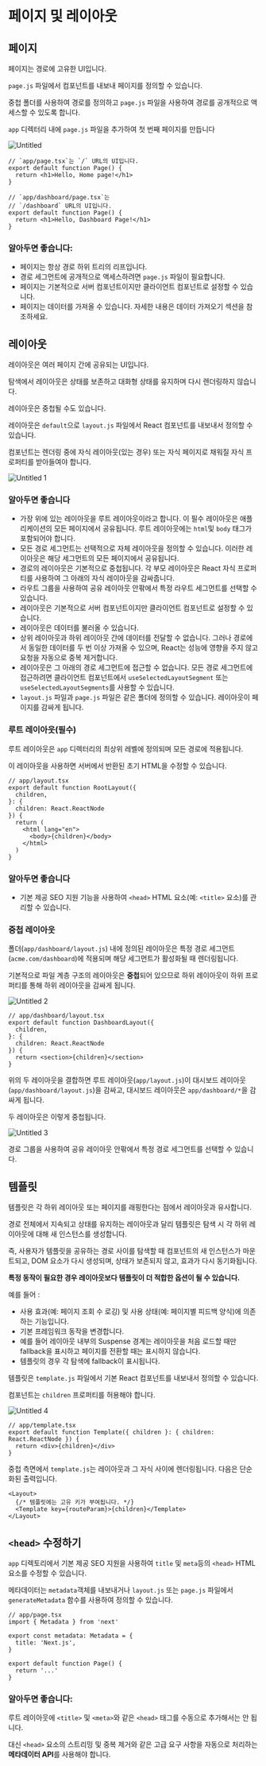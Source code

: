 # 페이지 및 레이아웃

## 페이지

페이지는 경로에 고유한 UI입니다.

`page.js` 파일에서 컴포넌트를 내보내 페이지를 정의할 수 있습니다.

중첩 폴더를 사용하여 경로를 정의하고 `page.js` 파일을 사용하여 경로를 공개적으로 액세스할 수 있도록 합니다.

`app` 디렉터리 내에 `page.js` 파일을 추가하여 첫 번째 페이지를 만듭니다

![Untitled](https://github.com/codingjwp/mindpalace/assets/113403155/737509f6-c591-4eeb-956e-2b782e48afca)

```tsx
// `app/page.tsx`는 `/` URL의 UI입니다.
export default function Page() {
  return <h1>Hello, Home page!</h1>
}
```

```tsx
// `app/dashboard/page.tsx`는 
// `/dashboard` URL의 UI입니다.
export default function Page() {
  return <h1>Hello, Dashboard Page!</h1>
}
```

### 알아두면 좋습니다:

- 페이지는 항상 경로 하위 트리의 리프입니다.
- 경로 세그먼트에 공개적으로 액세스하려면 `page.js` 파일이 필요합니다.
- 페이지는 기본적으로 서버 컴포넌트이지만 클라이언트 컴포넌트로 설정할 수 있습니다.
- 페이지는 데이터를 가져올 수 있습니다. 자세한 내용은 데이터 가져오기 섹션을 참조하세요.

## 레이아웃

레이아웃은 여러 페이지 간에 공유되는 UI입니다.

탐색에서 레이아웃은 상태를 보존하고 대화형 상태를 유지하며 다시 렌더링하지 않습니다.

레이아웃은 중첩될 수도 있습니다.

레이아웃은 `default`으로 `layout.js` 파일에서 React 컴포넌트를 내보내서 정의할 수 있습니다.

컴포넌트는 렌더링 중에 자식 레이아웃(있는 경우) 또는 자식 페이지로 채워질 자식 프로퍼티를 받아들여야 합니다.

![Untitled 1](https://github.com/codingjwp/mindpalace/assets/113403155/0a93733d-3192-49b4-8513-965bebbbfdee)

### 알아두면 좋습니다

- 가장 위에 있는 레이아웃을 루트 레이아웃이라고 합니다. 이 필수 레이아웃은 애플리케이션의 모든 페이지에서 공유됩니다. 루트 레이아웃에는 `html`및 `body` 태그가 포함되어야 합니다.
- 모든 경로 세그먼트는 선택적으로 자체 레이아웃을 정의할 수 있습니다. 이러한 레이아웃은 해당 세그먼트의 모든 페이지에서 공유됩니다.
- 경로의 레이아웃은 기본적으로 중첩됩니다. 각 부모 레이아웃은 React 자식 프로퍼티를 사용하여 그 아래의 자식 레이아웃을 감싸줍니다.
- 라우트 그룹을 사용하여 공유 레이아웃 안팎에서 특정 라우트 세그먼트를 선택할 수 있습니다.
- 레이아웃은 기본적으로 서버 컴포넌트이지만 클라이언트 컴포넌트로 설정할 수 있습니다.
- 레이아웃은 데이터를 불러올 수 있습니다.
- 상위 레이아웃과 하위 레이아웃 간에 데이터를 전달할 수 없습니다. 그러나 경로에서 동일한 데이터를 두 번 이상 가져올 수 있으며, React는 성능에 영향을 주지 않고 요청을 자동으로 중복 제거합니다.
- 레이아웃은 그 아래의 경로 세그먼트에 접근할 수 없습니다. 모든 경로 세그먼트에 접근하려면 클라이언트 컴포넌트에서 `useSelectedLayoutSegment` 또는 `useSelectedLayoutSegments`를 사용할 수 있습니다.
- `layout.js` 파일과 `page.js` 파일은 같은 폴더에 정의할 수 있습니다. 레이아웃이 페이지를 감싸게 됩니다.

### 루트 레이아웃(필수)

루트 레이아웃은 `app` 디렉터리의 최상위 레벨에 정의되며 모든 경로에 적용됩니다.

이 레이아웃을 사용하면 서버에서 반환된 초기 HTML을 수정할 수 있습니다.

```tsx
// app/layout.tsx
export default function RootLayout({
  children,
}: {
  children: React.ReactNode
}) {
  return (
    <html lang="en">
      <body>{children}</body>
    </html>
  )
}
```

### 알아두면 좋습니다

- 기본 제공 SEO 지원 기능을 사용하여 `<head>` HTML 요소(예: `<title>` 요소)를 관리할 수 있습니다.

### 중첩 레이아웃

폴더(`app/dashboard/layout.js`) 내에 정의된 레이아웃은 특정 경로 세그먼트(`acme.com/dashboard`)에 적용되며 해당 세그먼트가 활성화될 때 렌더링됩니다.

기본적으로 파일 계층 구조의 레이아웃은 **중첩**되어 있으므로 하위 레이아웃이 하위 프로퍼티를 통해 하위 레이아웃을 감싸게 됩니다.

![Untitled 2](https://github.com/codingjwp/mindpalace/assets/113403155/fa81b5e9-6c9a-4434-b89a-925d03755092)

```tsx
// app/dashboard/layout.tsx
export default function DashboardLayout({
  children,
}: {
  children: React.ReactNode
}) {
  return <section>{children}</section>
}
```

위의 두 레이아웃을 결합하면 루트 레이아웃(`app/layout.js`)이 대시보드 레이아웃(`app/dashboard/layout.js`)을 감싸고, 대시보드 레이아웃은 `app/dashboard/*`을 감싸게 됩니다.

두 레이아웃은 이렇게 중첩됩니다.

![Untitled 3](https://github.com/codingjwp/mindpalace/assets/113403155/2432c18e-99d4-4dfb-82ff-834ebc1a70df)

경로 그룹을 사용하여 공유 레이아웃 안팎에서 특정 경로 세그먼트를 선택할 수 있습니다.

## 템플릿

템플릿은 각 하위 레이아웃 또는 페이지를 래핑한다는 점에서 레이아웃과 유사합니다.

경로 전체에서 지속되고 상태를 유지하는 레이아웃과 달리 템플릿은 탐색 시 각 하위 레이아웃에 대해 새 인스턴스를 생성합니다.

즉, 사용자가 템플릿을 공유하는 경로 사이를 탐색할 때 컴포넌트의 새 인스턴스가 마운트되고, DOM 요소가 다시 생성되며, 상태가 보존되지 않고, 효과가 다시 동기화됩니다.

**특정 동작이 필요한 경우 레이아웃보다 템플릿이 더 적합한 옵션이 될 수 있습니다.**

예를 들어 :

- 사용 효과(예: 페이지 조회 수 로깅) 및 사용 상태(예: 페이지별 피드백 양식)에 의존하는 기능입니다.
- 기본 프레임워크 동작을 변경합니다.
- 예를 들어 레이아웃 내부의 Suspense 경계는 레이아웃을 처음 로드할 때만 fallback을 표시하고 페이지를 전환할 때는 표시하지 않습니다.
- 템플릿의 경우 각 탐색에 fallback이 표시됩니다.

템플릿은 `template.js` 파일에서 기본 React 컴포넌트를 내보내서 정의할 수 있습니다.

컴포넌트는 `children` 프로퍼티를 허용해야 합니다.

![Untitled 4](https://github.com/codingjwp/mindpalace/assets/113403155/63185878-7ff5-414d-bbf5-9055ab6cc375)

```tsx
// app/template.tsx
export default function Template({ children }: { children: React.ReactNode }) {
  return <div>{children}</div>
}
```

중첩 측면에서 `template.js`는 레이아웃과 그 자식 사이에 렌더링됩니다. 다음은 단순화된 출력입니다.

```tsx
<Layout>
  {/* 템플릿에는 고유 키가 부여됩니다. */}
  <Template key={routeParam}>{children}</Template>
</Layout>
```

## `<head>` 수정하기

`app` 디렉토리에서 기본 제공 SEO 지원을 사용하여 `title` 및 `meta`등의 `<head>` HTML 요소를 수정할 수 있습니다.

메타데이터는 `metadata`객체를 내보내거나 `layout.js` 또는 `page.js` 파일에서 `generateMetadata` 함수를 사용하여 정의할 수 있습니다.

```tsx
// app/page.tsx
import { Metadata } from 'next'
 
export const metadata: Metadata = {
  title: 'Next.js',
}
 
export default function Page() {
  return '...'
}
```

### 알아두면 좋습니다:

루트 레이아웃에 `<title>` 및 `<meta>`와 같은 `<head>` 태그를 수동으로 추가해서는 안 됩니다.

대신 `<head>` 요소의 스트리밍 및 중복 제거와 같은 고급 요구 사항을 자동으로 처리하는 **메타데이터 API**를 사용해야 합니다.